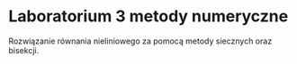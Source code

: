 # Laboratorium 3 metody numeryczne
Rozwiązanie równania nieliniowego za pomocą metody siecznych oraz bisekcji. 
